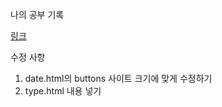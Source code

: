 나의 공부 기록

[링크](https://somsaetang.github.io/date.html)

수정 사항

1. date.html의 buttons 사이트 크기에 맞게 수정하기
2. type.html 내용 넣기
